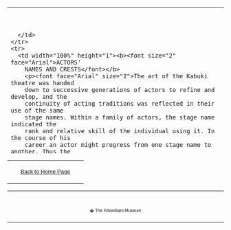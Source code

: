 <html>

<head>

<title>Info</title>
</head>



<div align="center">
  <center>
  <table border="0" width="100%" cellpadding="0" cellspacing="4" height="341">
    <tr>
      <td width="100%" height="24">

<p><font face="Times New Roman" color="#000080"><b><big>&nbsp;</big></b></font></p>

      </td>
    </tr>
    <tr>
      <td width="100%" height="1"><b><font size="2" face="Arial">ACTORS'
        NAMES AND CRESTS</font></b>
        <p><font face="Arial" size="2">The art of the Kabuki theatre was handed
        down to successive generations of actors to refine and develop, and the
        continuity of acting traditions was reflected in their use of the same
        stage names. Within a family of actors, the stage name indicated the
        rank and relative skill of the individual using it. In the course of his
        career an actor might progress from one stage name to another. Thus the
        name <b><a href="textE.htm">Ichikawa Danjuro VII</a></b> indicates the seventh actor
        of the <b>Ichikawa</b> family to bear the stage name <b>Danjuro</b>.
        In 1832, midway through his career, <b>Ichikawa Danjuro VII</b>
        passed that stage name on to his son (who performed as <b><a href="Group12.htm">Ichikawa
        Danjuro VIII</a></b><a href="Group12.htm">)</a> and himself assumed another stage name much
        revered in the <b>Ichikawa</b> family�<b>Ebizo</b>�to perform
        as <b>Ichikawa Ebizo V</b>. Each actor also had a 'shop name' (<i>yago</i>),
        which was a nickname shouted out by fans to encourage him during a
        performance. The shop name linked to the stage name <b>Danjuro</b>
        was <b>Naritaya</b>. Each actor also had a name with which he signed his
        poetry (<i>haigo</i>). The poetry names linked to the stage name
        Danjuro were <b>Sansho </b>and<b> Hakuen</b>.<br>
        Along with the family name (<i>sei</i>) the actor inherited a type of
        crest (<i>mon</i>) which, when it is seen on his costume, helps to
        identify him. For instance, the <b>Ichikawa</b> family crest was a
        triple rice-measure (<i>mimasu</i>)&nbsp;<br>
 � a
        square-within-a-square-within-a-square.
        </font>
      </td>
    </tr>
  </table>
  </center>
</div>
<table border="0" cellpadding="0" width="100%" cellspacing="4">
  <tr>
    <td width="74%" valign="top">
      <p align="center"><a href="texthomepage.htm"><font face="Arial" size="2">Back
      to Home Page</font></a></td>
  </tr>
</table>
<div align="center">
  <center>
  <table border="0" cellpadding="0" width="100%" cellspacing="4">
    <tr>
      <td width="26%">
        <p align="center">
        <br>
        <font FACE="Arial" size="1">� The Fitzwilliam Museum</font></p>
      </td>
    </tr>
  </table>
  </center>
</div>
</body>
</html>

